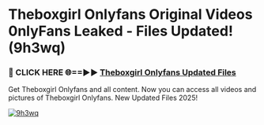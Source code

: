 # Theboxgirl Onlyfans Original Videos 0nlyFans Leaked - Files Updated! (9h3wq)

<h3>🔴 CLICK HERE 🌐==►► <a href="https://tinyurl.com/2wckxsce" rel="nofollow">Theboxgirl Onlyfans Updated Files</a></h3>

Get Theboxgirl Onlyfans and all content. Now you can access all videos and pictures of Theboxgirl Onlyfans. New Updated Files 2025!

[![9h3wq](https://i.imgur.com/AFduVYN.gif)](https://tinyurl.com/2wckxsce)
